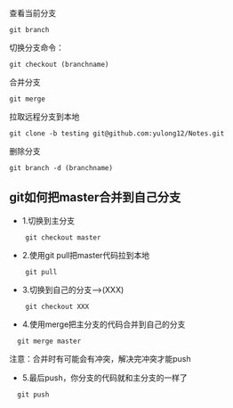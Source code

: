 查看当前分支
```
git branch
```
切换分支命令：

```
git checkout (branchname)
```
合并分支
```
git merge 
```

拉取远程分支到本地
```
git clone -b testing git@github.com:yulong12/Notes.git
```
删除分支
```
git branch -d (branchname)
```

## git如何把master合并到自己分支

- 1.切换到主分支
```
    git checkout master
```

- 2.使用git pull把master代码拉到本地
```
    git pull
```
- 3.切换到自己的分支——>(XXX)
```
    git checkout XXX
```
- 4.使用merge把主分支的代码合并到自己的分支
```
  git merge master
```
  注意：合并时有可能会有冲突，解决完冲突才能push

- 5.最后push，你分支的代码就和主分支的一样了
```
  git push
```